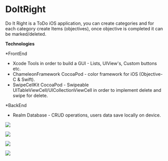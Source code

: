 # DoItRight

Do It Right is a ToDo iOS application, you can create categories and for each category create Items (objectives), once objective is completed it can be marked/deleted.

**Technologies**

*FrontEnd
- Xcode Tools in order to build a GUI - Lists, UIView's, Custom buttons etc. 
- ChameleonFramework CocoaPod - color framework for iOS (Objective-C & Swift).
- SwipeCellKit CocoaPod - Swipeable UITableViewCell/UICollectionViewCell in order to implement delete and swipe for delete.

*BackEnd
- Realm Database - CRUD operations, users data save locally on device.

![](https://github.com/LazarofShalev/DoItRight/blob/master/ScreenShots/צילום%20מסך%202019-07-14%20ב-13.08.10.png)

![](https://github.com/LazarofShalev/DoItRight/blob/master/ScreenShots/צילום%20מסך%202019-07-14%20ב-13.08.31.png)

![](https://github.com/LazarofShalev/DoItRight/blob/master/ScreenShots/צילום%20מסך%202019-07-14%20ב-13.08.57.png)

![](https://github.com/LazarofShalev/DoItRight/blob/master/ScreenShots/צילום%20מסך%202019-07-14%20ב-13.09.37.png)


